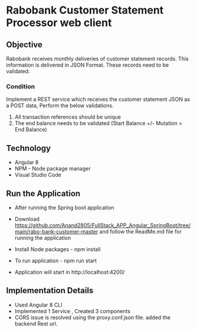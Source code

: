 # Rabobank Customer Statement Processor web client

## Objective

Rabobank receives monthly deliveries of customer statement records. This information is delivered in JSON Format. These records need to be validated.

### Condition
Implement a REST service which receives the customer statement JSON as a POST data, Perform the below validations.  
1. All transaction references should be unique  
2. The end balance needs to be validated (Start Balance +/- Mutation = End Balance)  

## Technology
- Angular 8
- NPM - Node package manager
- Visual Studio Code

## Run the Application

- After running the Spring boot application

- Download https://github.com/Anand2805/FullStack_APP_Angular_SpringBoot/tree/main/rabo-bank-customer-master and follow the ReadMe.md file for running the application

- Install Node packages - npm install

- To run application - npm run start

- Application will start in http://localhost:4200/

## Implementation Details
- Used Angular 8 CLI
- Implemented 1 Service , Created 3 components
- CORS issue is resolved using the proxy.conf.json file. added the backend Rest url.

